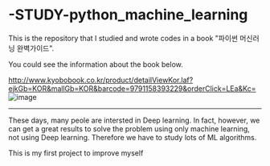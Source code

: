 # -STUDY-python_machine_learning

This is the repository that I studied and wrote codes in a book "파이썬 머신러닝 완벽가이드".

You could see the information about the book below.

http://www.kyobobook.co.kr/product/detailViewKor.laf?ejkGb=KOR&mallGb=KOR&barcode=9791158393229&orderClick=LEa&Kc= 
![image](https://user-images.githubusercontent.com/80496667/173997353-12402621-ff5f-485a-ab49-eed18a0adef7.png)

---

These days, many peole are intersted in Deep learning. In fact, however, we can get a great results to solve the problem using only machine learning, 
not using Deep learning. Therefore we have to study lots of ML algorithms. 

This is my first project to improve myself
